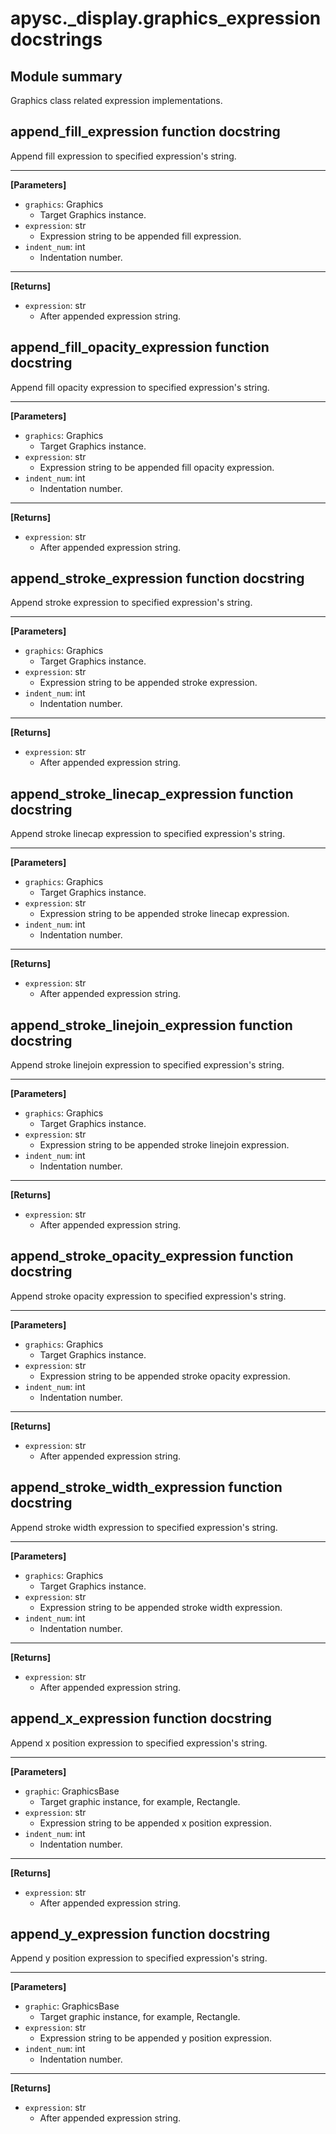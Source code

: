 # apysc._display.graphics_expression docstrings

## Module summary

Graphics class related expression implementations.

## append_fill_expression function docstring

Append fill expression to specified expression's string.<hr>

**[Parameters]**

- `graphics`: Graphics
  - Target Graphics instance.
- `expression`: str
  - Expression string to be appended fill expression.
- `indent_num`: int
  - Indentation number.

<hr>

**[Returns]**

- `expression`: str
  - After appended expression string.

## append_fill_opacity_expression function docstring

Append fill opacity expression to specified expression's string.<hr>

**[Parameters]**

- `graphics`: Graphics
  - Target Graphics instance.
- `expression`: str
  - Expression string to be appended fill opacity expression.
- `indent_num`: int
  - Indentation number.

<hr>

**[Returns]**

- `expression`: str
  - After appended expression string.

## append_stroke_expression function docstring

Append stroke expression to specified expression's string.<hr>

**[Parameters]**

- `graphics`: Graphics
  - Target Graphics instance.
- `expression`: str
  - Expression string to be appended stroke expression.
- `indent_num`: int
  - Indentation number.

<hr>

**[Returns]**

- `expression`: str
  - After appended expression string.

## append_stroke_linecap_expression function docstring

Append stroke linecap expression to specified expression's string.<hr>

**[Parameters]**

- `graphics`: Graphics
  - Target Graphics instance.
- `expression`: str
  - Expression string to be appended stroke linecap expression.
- `indent_num`: int
  - Indentation number.

<hr>

**[Returns]**

- `expression`: str
  - After appended expression string.

## append_stroke_linejoin_expression function docstring

Append stroke linejoin expression to specified expression's string.<hr>

**[Parameters]**

- `graphics`: Graphics
  - Target Graphics instance.
- `expression`: str
  - Expression string to be appended stroke linejoin expression.
- `indent_num`: int
  - Indentation number.

<hr>

**[Returns]**

- `expression`: str
  - After appended expression string.

## append_stroke_opacity_expression function docstring

Append stroke opacity expression to specified expression's string.<hr>

**[Parameters]**

- `graphics`: Graphics
  - Target Graphics instance.
- `expression`: str
  - Expression string to be appended stroke opacity expression.
- `indent_num`: int
  - Indentation number.

<hr>

**[Returns]**

- `expression`: str
  - After appended expression string.

## append_stroke_width_expression function docstring

Append stroke width expression to specified expression's string.<hr>

**[Parameters]**

- `graphics`: Graphics
  - Target Graphics instance.
- `expression`: str
  - Expression string to be appended stroke width expression.
- `indent_num`: int
  - Indentation number.

<hr>

**[Returns]**

- `expression`: str
  - After appended expression string.

## append_x_expression function docstring

Append x position expression to specified expression's string.<hr>

**[Parameters]**

- `graphic`: GraphicsBase
  - Target graphic instance, for example, Rectangle.
- `expression`: str
  - Expression string to be appended x position expression.
- `indent_num`: int
  - Indentation number.

<hr>

**[Returns]**

- `expression`: str
  - After appended expression string.

## append_y_expression function docstring

Append y position expression to specified expression's string.<hr>

**[Parameters]**

- `graphic`: GraphicsBase
  - Target graphic instance, for example, Rectangle.
- `expression`: str
  - Expression string to be appended y position expression.
- `indent_num`: int
  - Indentation number.

<hr>

**[Returns]**

- `expression`: str
  - After appended expression string.